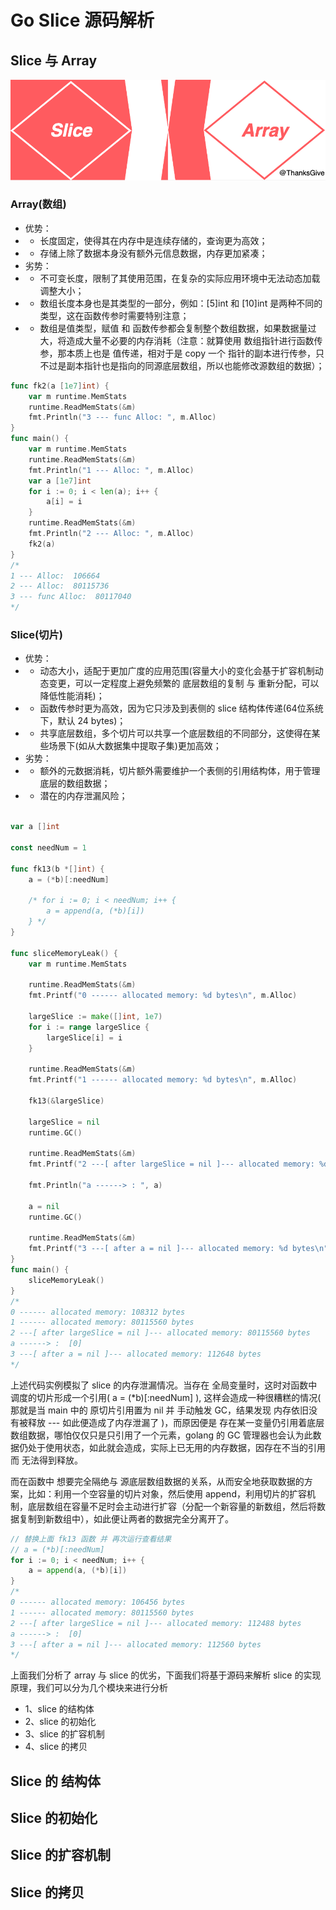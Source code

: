 # Go Slice 源码解析

## Slice 与 Array
![](../../images/slice01.png) 

### Array(数组)
* 优势：
* * 长度固定，使得其在内存中是连续存储的，查询更为高效；
* * 存储上除了数据本身没有额外元信息数据，内存更加紧凑；
* 劣势：
* * 不可变长度，限制了其使用范围，在复杂的实际应用环境中无法动态加载调整大小；
* * 数组长度本身也是其类型的一部分，例如：[5]int 和 [10]int 是两种不同的类型，这在函数传参时需要特别注意；
* * 数组是值类型，赋值 和 函数传参都会复制整个数组数据，如果数据量过大，将造成大量不必要的内存消耗（注意：就算使用 数组指针进行函数传参，那本质上也是 值传递，相对于是 copy 一个 指针的副本进行传参，只不过是副本指针也是指向的同源底层数组，所以也能修改源数组的数据）；
```go
func fk2(a [1e7]int) {
	var m runtime.MemStats
	runtime.ReadMemStats(&m)
	fmt.Println("3 --- func Alloc: ", m.Alloc)
}
func main() {
	var m runtime.MemStats
	runtime.ReadMemStats(&m)
	fmt.Println("1 --- Alloc: ", m.Alloc)
	var a [1e7]int
	for i := 0; i < len(a); i++ {
		a[i] = i
	}
	runtime.ReadMemStats(&m)
	fmt.Println("2 --- Alloc: ", m.Alloc)
	fk2(a)
}
/* 
1 --- Alloc:  106664
2 --- Alloc:  80115736
3 --- func Alloc:  80117040
*/
```
### Slice(切片)
* 优势：
* * 动态大小，适配于更加广度的应用范围(容量大小的变化会基于扩容机制动态变更，可以一定程度上避免频繁的 底层数组的复制 与 重新分配，可以降低性能消耗)；
* * 函数传参时更为高效，因为它只涉及到表侧的 slice 结构体传递(64位系统下，默认 24 bytes)；
* * 共享底层数组，多个切片可以共享一个底层数组的不同部分，这使得在某些场景下(如从大数据集中提取子集)更加高效；
* 劣势：
* * 额外的元数据消耗，切片额外需要维护一个表侧的引用结构体，用于管理底层的数组数据；
* * 潜在的内存泄漏风险；
```go

var a []int

const needNum = 1

func fk13(b *[]int) {
	a = (*b)[:needNum]

	/* for i := 0; i < needNum; i++ {
		a = append(a, (*b)[i])
	} */
}

func sliceMemoryLeak() {
	var m runtime.MemStats

	runtime.ReadMemStats(&m)
	fmt.Printf("0 ------ allocated memory: %d bytes\n", m.Alloc)

	largeSlice := make([]int, 1e7)
	for i := range largeSlice {
		largeSlice[i] = i
	}

	runtime.ReadMemStats(&m)
	fmt.Printf("1 ------ allocated memory: %d bytes\n", m.Alloc)

	fk13(&largeSlice)

	largeSlice = nil
	runtime.GC()

	runtime.ReadMemStats(&m)
	fmt.Printf("2 ---[ after largeSlice = nil ]--- allocated memory: %d bytes\n", m.Alloc)

	fmt.Println("a ------> : ", a)

	a = nil
	runtime.GC()

	runtime.ReadMemStats(&m)
	fmt.Printf("3 ---[ after a = nil ]--- allocated memory: %d bytes\n", m.Alloc)
}
func main() {
	sliceMemoryLeak()
}
/* 
0 ------ allocated memory: 108312 bytes
1 ------ allocated memory: 80115560 bytes
2 ---[ after largeSlice = nil ]--- allocated memory: 80115560 bytes
a ------> :  [0]
3 ---[ after a = nil ]--- allocated memory: 112648 bytes
*/
```
上述代码实例模拟了 slice 的内存泄漏情况。当存在 全局变量时，这时对函数中调度的切片形成一个引用( a = (*b)[:needNum] ), 这样会造成一种很糟糕的情况( 那就是当 main 中的 原切片引用置为 nil 并 手动触发 GC，结果发现 内存依旧没有被释放 --- 如此便造成了内存泄漏了 )，而原因便是 存在某一变量仍引用着底层数组数据，哪怕仅仅只是只引用了一个元素，golang 的 GC 管理器也会认为此数据仍处于使用状态，如此就会造成，实际上已无用的内存数据，因存在不当的引用 而 无法得到释放。

而在函数中 想要完全隔绝与 源底层数组数据的关系，从而安全地获取数据的方案，比如：利用一个空容量的切片对象，然后使用 append，利用切片的扩容机制，底层数组在容量不足时会主动进行扩容（分配一个新容量的新数组，然后将数据复制到新数组中），如此便让两者的数据完全分离开了。
```go
// 替换上面 fk13 函数 并 再次运行查看结果
// a = (*b)[:needNum]
for i := 0; i < needNum; i++ {
	a = append(a, (*b)[i])
}
/* 
0 ------ allocated memory: 106456 bytes
1 ------ allocated memory: 80115560 bytes
2 ---[ after largeSlice = nil ]--- allocated memory: 112488 bytes
a ------> :  [0]
3 ---[ after a = nil ]--- allocated memory: 112560 bytes
*/
```

上面我们分析了 array 与 slice 的优劣，下面我们将基于源码来解析 slice 的实现原理，我们可以分为几个模块来进行分析
* 1、slice 的结构体
* 2、slice 的初始化
* 3、slice 的扩容机制
* 4、slice 的拷贝

## Slice 的 结构体

## Slice 的初始化

## Slice 的扩容机制

## Slice 的拷贝
